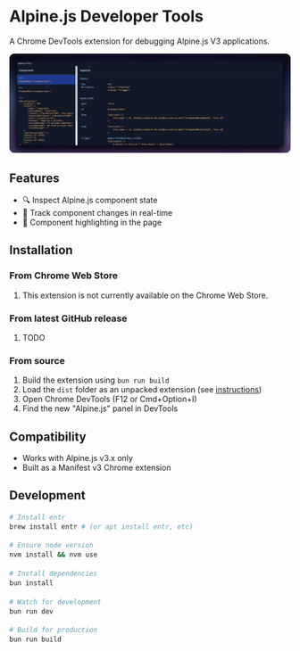 # Alpine.js Developer Tools

A Chrome DevTools extension for debugging Alpine.js V3 applications.

![Screenshot](./assets/screenshot.png)

## Features

- 🔍 Inspect Alpine.js component state
- 🎯 Track component changes in real-time
- 🎨 Component highlighting in the page

## Installation

### From Chrome Web Store

1. This extension is not currently available on the Chrome Web Store.

### From latest GitHub release

1. TODO

### From source

1. Build the extension using `bun run build`
2. Load the `dist` folder as an unpacked extension (see [instructions](https://developer.chrome.com/docs/extensions/get-started/tutorial/hello-world#load-unpacked))
3. Open Chrome DevTools (F12 or Cmd+Option+I)
4. Find the new "Alpine.js" panel in DevTools

## Compatibility

- Works with Alpine.js v3.x only
- Built as a Manifest v3 Chrome extension

## Development

```bash
# Install entr
brew install entr # (or apt install entr, etc)

# Ensure node version
nvm install && nvm use

# Install dependencies
bun install

# Watch for development
bun run dev

# Build for production
bun run build
```
